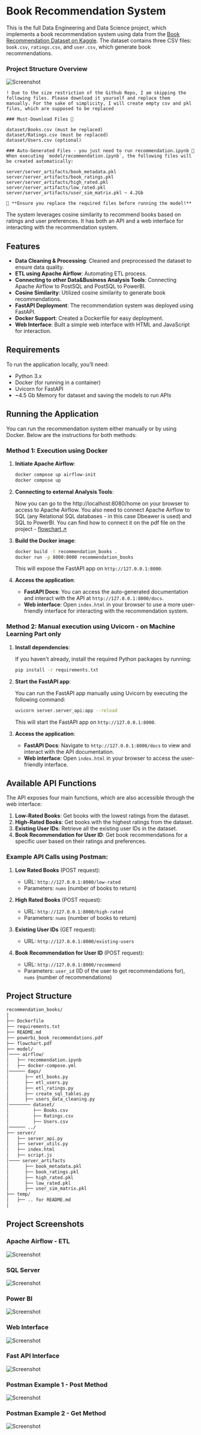 # Book Recommendation System

This is the full Data Engineering and Data Science project, which implements a book recommendation system using data from the [Book Recommendation Dataset on Kaggle](https://www.kaggle.com/datasets/arashnic/book-recommendation-dataset/data). The dataset contains three CSV files: `book.csv`, `ratings.csv`, and `user.csv`, which generate book recommendations.

### Project Structure Overview
![Screenshot](temp/pics/books_recom.png)


```
! Due to the size restriction of the Github Repo, I am skipping the following files. Please download it yourself and replace them manually. For the sake of simplicity, I will create empty csv and pkl files, which are supposed to be replaced

### Must-Download Files 📌

dataset/Books.csv (must be replaced)
dataset/Ratings.csv (must be replaced)
dataset/Users.csv (optional)

### Auto-Generated Files - you just need to run recommendation.ipynb 📌
When executing `model/recommendation.ipynb`, the following files will be created automatically:

server/server_artifacts/book_metadata.pkl
server/server_artifacts/book_ratings.pkl
server/server_artifacts/high_rated.pkl
server/server_artifacts/low_rated.pkl
server/server_artifacts/user_sim_matrix.pkl ~ 4.2Gb

🚀 **Ensure you replace the required files before running the model!**

```


The system leverages cosine similarity to recommend books based on ratings and user preferences. It has both an API and a web interface for interacting with the recommendation system.

## Features
- **Data Cleaning & Processing**: Cleaned and preprocessed the dataset to ensure data quality.
- **ETL using Apache Airflow**: Automating ETL process.
- **Connecting to other Data&Business Analysis Tools**: Connecting Apache Airflow to PostSQL and PostSQL to PowerBI.
- **Cosine Similarity**: Utilized cosine similarity to generate book recommendations.
- **FastAPI Deployment**: The recommendation system was deployed using FastAPI.
- **Docker Support**: Created a Dockerfile for easy deployment.
- **Web Interface**: Built a simple web interface with HTML and JavaScript for interaction.

## Requirements
To run the application locally, you’ll need:
- Python 3.x
- Docker (for running in a container)
- Uvicorn for FastAPI
- ~4.5 Gb Memory for dataset and saving the models to run APIs

## Running the Application

You can run the recommendation system either manually or by using Docker. Below are the instructions for both methods:

### Method 1: Execution using Docker

1. **Initiate Apache Airflow**:

    ```bash
    docker compose up airflow-init
    docker compose up
    ```

2. **Connecting to external Analysis Tools**:

    Now you can go to the http://localhost:8080/home on your browser to access to Apache Airflow.
    You also need to connect Apache Airflow to SQL (any Relational SQL databases - in this case Dbeawer is used) and SQL to PowerBI. You can find how to connect it on the pdf file on the project -  [flowchart ↗️](flowchart.pdf)

3. **Build the Docker image**:

    ```bash
    docker build -t recommendation_books .
    docker run -p 8000:8000 recommendation_books
    ```

    This will expose the FastAPI app on `http://127.0.0.1:8000`.

4. **Access the application**:
    - **FastAPI Docs**: You can access the auto-generated documentation and interact with the API at `http://127.0.0.1:8000/docs`.
    - **Web interface**: Open `index.html` in your browser to use a more user-friendly interface for interacting with the recommendation system.

### Method 2: Manual execution using Uvicorn - on Machine Learning Part only

1. **Install dependencies**:

    If you haven't already, install the required Python packages by running:

    ```bash
    pip install -r requirements.txt
    ```

2. **Start the FastAPI app**:

    You can run the FastAPI app manually using Uvicorn by executing the following command:

    ```bash
    uvicorn server.server_api:app --reload
    ```

    This will start the FastAPI app on `http://127.0.0.1:8000`.

3. **Access the application**:
    - **FastAPI Docs**: Navigate to `http://127.0.0.1:8000/docs` to view and interact with the API documentation.
    - **Web interface**: Open `index.html` in your browser to access the user-friendly interface.

## Available API Functions

The API exposes four main functions, which are also accessible through the web interface:

1. **Low-Rated Books**: Get books with the lowest ratings from the dataset.
2. **High-Rated Books**: Get books with the highest ratings from the dataset.
3. **Existing User IDs**: Retrieve all the existing user IDs in the dataset.
4. **Book Recommendation for User ID**: Get book recommendations for a specific user based on their ratings and preferences.

### Example API Calls using Postman:

1. **Low Rated Books** (POST request):
   - URL: `http://127.0.0.1:8000/low-rated`
   - Parameters: `nums` (number of books to return)

2. **High Rated Books** (POST request):
   - URL: `http://127.0.0.1:8000/high-rated`
   - Parameters: `nums` (number of books to return)

3. **Existing User IDs** (GET request):
   - URL: `http://127.0.0.1:8000/existing-users`

4. **Book Recommendation for User ID** (POST request):
   - URL: `http://127.0.0.1:8000/recommend`
   - Parameters: `user_id` (ID of the user to get recommendations for), `nums` (number of recommendations)

## Project Structure

```bash
recommendation_books/
│
├── Dockerfile               
├── requirements.txt         
├── README.md
├── powerbi_book_recommendations.pdf
├── flowchart.pdf
├── model/
│──── airflow/
│   ├── recommendation.ipynb        
│   ├── docker-compose.yml
│────── dags/
│      ├── etl_books.py
│      ├── etl_users.py
│      ├── etl_ratings.py
│      ├── create_sql_tables.py
│      ├── users_data_cleaning.py
│──────── dataset/
│         ├── Books.csv
│         ├── Ratings.csv
│         ├── Users.csv        
│────── ../
├── server/
│   ├── server_api.py        
│   ├── server_utils.py
│   ├── index.html
│   ├── script.js
│──── server_artifacts
│      ├── book_metadata.pkl
│      ├── book_ratings.pkl
│      ├── high_rated.pkl
│      ├── low_rated.pkl
│      ├── user_sim_matrix.pkl   
├── temp/
│   ├── .. for README.md
│
```

## Project Screenshots

### Apache Airflow - ETL
![Screenshot](temp/pics/airflow_dags.png)

### SQL Server
![Screenshot](temp/pics/checking_for_sql_database.png)

### Power BI
![Screenshot](temp/pics/sql_usage_on_powerbi.png)

### Web Interface
![Screenshot](temp/pics/image_webpage.png)

### Fast API Interface
![Screenshot](temp/pics/image_fastapi.png)

### Postman Example 1 - Post Method
![Screenshot](temp/pics/image_postman_post.png)

### Postman Example 2 - Get Method
![Screenshot](temp/pics/image_postman_get.png)

